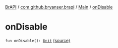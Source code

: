 [BrAPI](../../index.md) / [com.github.bryanser.brapi](../index.md) / [Main](index.md) / [onDisable](./on-disable.md)

# onDisable

`fun onDisable(): `[`Unit`](https://kotlinlang.org/api/latest/jvm/stdlib/kotlin/-unit/index.html) [(source)](https://github.com/BryanSer/BrAPI/raw/ver-kotlin/src/main/kotlin/com/github/bryanser/brapi/Main.kt#L19)